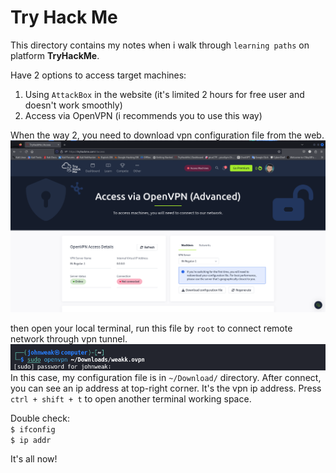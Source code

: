 # Try Hack Me

This directory contains my notes when i walk through `learning paths` on platform **TryHackMe**.

Have 2 options to access target machines:
1. Using `AttackBox` in the website (it's limited 2 hours for free user and doesn't work smoothly)
2. Access via OpenVPN (i recommends you to use this way)


When the way 2, you need to download vpn configuration file from the web.
![alt text](image.png) 

then open your local terminal, run this file by `root` to connect remote network through vpn tunnel.
![alt text](image-1.png)
In this case, my configuration file is in `~/Download/` directory. After connect, you can see an ip address at top-right corner. It's the vpn ip address. Press `ctrl + shift + t` to open another terminal working space. 

Double check:\
`$ ifconfig`\
`$ ip addr`

It's all now! 